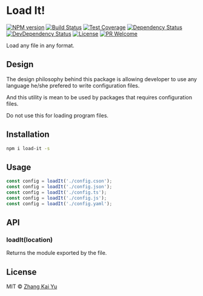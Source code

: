 # Load It!
[![NPM version][npm-image]][npm-url]
[![Build Status][travis-image]][travis-url]
[![Test Coverage][cov-image]][cov-url]
[![Dependency Status][daviddm-image]][daviddm-url]
[![DevDependency Status][daviddm-image-dev]][daviddm-url-dev]
[![License][license-image]][license-url]
[![PR Welcome][pr-image]][pr-url]

Load any file in any format.

## Design

The design philosophy behind this package is allowing developer to use any
language he/she prefered to write configuration files.

And this utility is mean to be used by packages that requires configuration
files.

Do not use this for loading program files.

## Installation

```bash
npm i load-it -s
```

## Usage

``` js
const config = loadIt('./config.cson');
const config = loadIt('./config.json');
const config = loadIt('./config.ts');
const config = loadIt('./config.js');
const config = loadIt('./config.yaml');
```

## API

### loadIt(location)

Returns the module exported by the file.

## License

MIT © [Zhang Kai Yu][license-url]

[npm-image]: https://badge.fury.io/js/load-it.svg
[npm-url]: https://npmjs.org/package/load-it
[travis-image]: https://travis-ci.org/zhangkaiyulw/load-it.svg?branch=master
[travis-url]: https://travis-ci.org/zhangkaiyulw/load-it
[cov-image]: https://codecov.io/gh/zhangkaiyulw/load-it/branch/master/graph/badge.svg
[cov-url]: https://codecov.io/gh/zhangkaiyulw/load-it
[daviddm-image]: https://david-dm.org/zhangkaiyulw/load-it.svg?theme=shields.io
[daviddm-url]: https://david-dm.org/zhangkaiyulw/load-it
[daviddm-image-dev]: https://david-dm.org/zhangkaiyulw/load-it/dev-status.svg
[daviddm-url-dev]: https://david-dm.org/zhangkaiyulw/load-it?type=dev
[license-image]: https://img.shields.io/github/license/zhangkaiyulw/load-it.svg
[license-url]: https://github.com/zhangkaiyulw/load-it/blob/master/LICENSE
[pr-image]: https://img.shields.io/badge/PRs-welcome-brightgreen.svg
[pr-url]: https://github.com/zhangkaiyulw/load-it/blob/master/CONTRIBUTING.md
